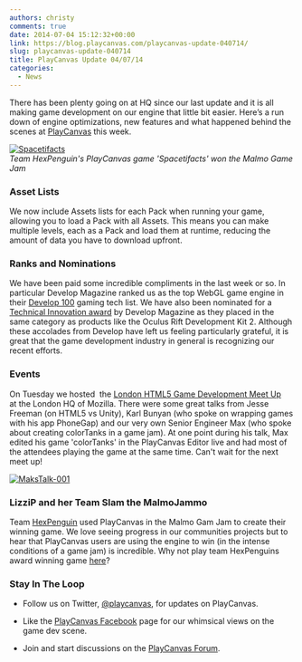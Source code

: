 ```yaml
---
authors: christy
comments: true
date: 2014-07-04 15:12:32+00:00
link: https://blog.playcanvas.com/playcanvas-update-040714/
slug: playcanvas-update-040714
title: PlayCanvas Update 04/07/14
categories:
  - News
---
```


There has been plenty going on at HQ since our last update and it is all making game development on our engine that little bit easier. Here’s a run down of engine optimizations, new features and what happened behind the scenes at [PlayCanvas](https://playcanvas.com/) this week.

[![Spacetifacts](/img/Spacetifacts.jpg)](/img/Spacetifacts.jpg)
<br />_Team HexPenguin's PlayCanvas game 'Spacetifacts' won the Malmo Game Jam_

### Asset Lists

We now include Assets lists for each Pack when running your game, allowing you to load a Pack with all Assets. This means you can make multiple levels, each as a Pack and load them at runtime, reducing the amount of data you have to download upfront.

### Ranks and Nominations

We have been paid some incredible compliments in the last week or so. In particular Develop Magazine ranked us as the top WebGL game engine in their [Develop 100](http://content.yudu.com/A2xcc7/Dev100TechList2014/resources/index.htm?referrerUrl=) gaming tech list. We have also been nominated for a [Technical Innovation award](https://mcvuk.com/business-news/publishing/develop-awards-2014-the-finalists-revealed/) by Develop Magazine as they placed in the same category as products like the Oculus Rift Development Kit 2. Although these accolades from Develop have left us feeling particularly grateful, it is great that the game development industry in general is recognizing our recent efforts.

### Events

On Tuesday we hosted  the [London HTML5 Game Development Meet Up](http://www.meetup.com/London-HTML5-Game-Developers/events/188693262/) at the London HQ of Mozilla. There were some great talks from Jesse Freeman (on HTML5 vs Unity), Karl Bunyan (who spoke on wrapping games with his app PhoneGap) and our very own Senior Engineer Max (who spoke about creating colorTanks in a game jam). At one point during his talk, Max edited his game 'colorTanks' in the PlayCanvas Editor live and had most of the attendees playing the game at the same time. Can't wait for the next meet up!

[![MaksTalk-001](/img/MaksTalk-001.jpg)](/img/MaksTalk-001.jpg)

### LizziP and her Team Slam the MalmoJammo

Team [HexPenguin](https://twitter.com/HexPenguin) used PlayCanvas in the Malmo Gam Jam to create their winning game. We love seeing progress in our communities projects but to hear that PlayCanvas users are using the engine to win (in the intense conditions of a game jam) is incredible. Why not play team HexPenguins award winning game [here](https://playcanvas.com/project/12400/overview/malmojammo)?

### Stay In The Loop

- Follow us on Twitter, [@playcanvas](https://twitter.com/playcanvas), for updates on PlayCanvas.

- Like the [PlayCanvas Facebook](https://facebook.com/playcanvas) page for our whimsical views on the game dev scene.

- Join and start discussions on the [PlayCanvas Forum](https://forum.playcanvas.com/).
